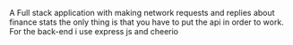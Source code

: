 A Full stack application with making network requests and replies about finance stats the only thing is that you have to put the api in order to work.
For the back-end i use express js and cheerio 
